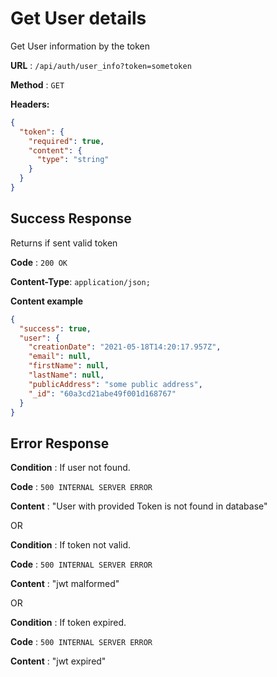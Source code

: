 # Get User details

Get User information by the token

**URL** : `/api/auth/user_info?token=sometoken`

**Method** : `GET`

**Headers:**

```json
{
  "token": {
    "required": true,
    "content": {
      "type": "string"
    }
  }
}
```

## Success Response

Returns if sent valid token

**Code** : `200 OK`

**Content-Type**: `application/json;`

**Content example**

```json
{
  "success": true,
  "user": {
    "creationDate": "2021-05-18T14:20:17.957Z",
    "email": null,
    "firstName": null,
    "lastName": null,
    "publicAddress": "some public address",
    "_id": "60a3cd21abe49f001d168767"
  }
}
```

## Error Response

**Condition** : If user not found.

**Code** : `500 INTERNAL SERVER ERROR`

**Content** : "User with provided Token is not found in database"

OR

**Condition** : If token not valid.

**Code** : `500 INTERNAL SERVER ERROR`

**Content** : "jwt malformed"

OR

**Condition** : If token expired.

**Code** : `500 INTERNAL SERVER ERROR`

**Content** : "jwt expired"
